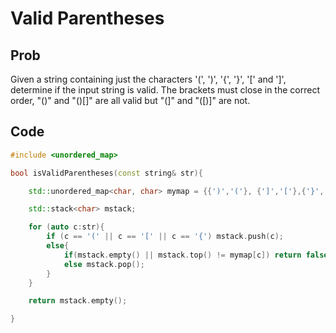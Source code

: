# Valid Parentheses

## Prob
Given a string containing just the characters '(', ')', '{', '}', '[' and ']', determine if the input string is valid.
The brackets must close in the correct order, "()" and "()[]" are all valid but "(]" and "([)]" are not.

## Code

```cpp
#include <unordered_map>

bool isValidParentheses(const string& str){

	std::unordered_map<char, char> mymap = {{')','('}, {']','['},{'}','{'}};

	std::stack<char> mstack;

	for (auto c:str){
		if (c == '(' || c == '[' || c == '{') mstack.push(c);
		else{
			if(mstack.empty() || mstack.top() != mymap[c]) return false;
			else mstack.pop();
		}
	}

	return mstack.empty();

}
```